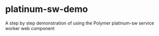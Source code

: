 # platinum-sw-demo
A step by step demonstration of using the Polymer platinum-sw service worker web component

